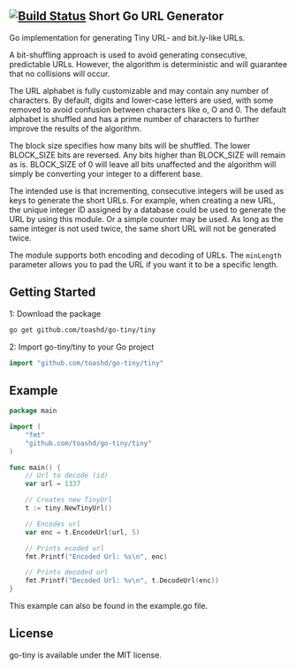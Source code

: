 [![Build Status](https://travis-ci.org/toashd/go-tiny.svg)](https://travis-ci.org/toashd/go-tiny)
Short Go URL Generator
---

Go implementation for generating Tiny URL- and bit.ly-like URLs.

A bit-shuffling approach is used to avoid generating consecutive, predictable URLs. However, the algorithm is deterministic and will guarantee that no collisions will occur.

The URL alphabet is fully customizable and may contain any number of characters. By default, digits and lower-case letters are used, with some removed to avoid confusion between characters like o, O and 0. The default alphabet is shuffled and has a prime number of characters to further improve the results of the algorithm.

The block size specifies how many bits will be shuffled. The lower BLOCK_SIZE bits are reversed. Any bits higher than BLOCK_SIZE will remain as is. BLOCK_SIZE of 0 will leave all bits unaffected and the algorithm will simply be converting your integer to a different base.

The intended use is that incrementing, consecutive integers will be used as keys to generate the short URLs. For example, when creating a new URL, the unique integer ID assigned by a database could be used to generate the URL by using this module. Or a simple counter may be used. As long as the same integer is not used twice, the same short URL will not be generated twice.

The module supports both encoding and decoding of URLs. The `minLength` parameter allows you to pad the URL if you want it to be a specific length.


Getting Started
--
1: Download the package

```bash
go get github.com/toashd/go-tiny/tiny
```

2: Import go-tiny/tiny to your Go project

```go
import "github.com/toashd/go-tiny/tiny"
```

Example
--

```go
package main

import (
	"fmt"
	"github.com/toashd/go-tiny/tiny"
)

func main() {
	// Url to decode (id)
	var url = 1337

	// Creates new TinyUrl
	t := tiny.NewTinyUrl()

	// Encodes url
	var enc = t.EncodeUrl(url, 5)

	// Prints ecoded url
	fmt.Printf("Encoded Url: %s\n", enc)

	// Prints decoded url
	fmt.Printf("Decoded Url: %v\n", t.DecodeUrl(enc))
}
```

This example can also be found in the example.go file.

License
--
go-tiny is available under the MIT license.

